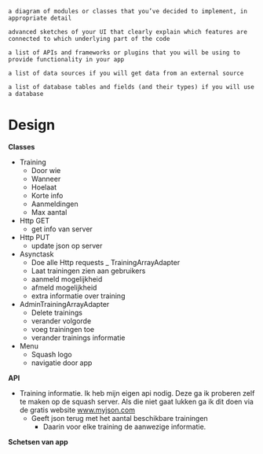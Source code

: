 
    a diagram of modules or classes that you’ve decided to implement, in appropriate detail

    advanced sketches of your UI that clearly explain which features are connected to which underlying part of the code

    a list of APIs and frameworks or plugins that you will be using to provide functionality in your app

    a list of data sources if you will get data from an external source

    a list of database tables and fields (and their types) if you will use a database

Design
=====

**Classes**
- Training
  - Door wie
  - Wanneer
  - Hoelaat
  - Korte info
  - Aanmeldingen
  - Max aantal
- Http GET
  - get info van server
- Http PUT
  - update json op server
- Asynctask
  - Doe alle Http requests
_ TrainingArrayAdapter
  - Laat trainingen zien aan gebruikers
  - aanmeld mogelijkheid
  - afmeld mogelijkheid
  - extra informatie over training
- AdminTrainingArrayAdapter
  - Delete trainings
  - verander volgorde
  - voeg trainingen toe
  - verander trainings informatie
- Menu
  - Squash logo
  - navigatie door app

**API**
- Training informatie.  Ik heb mijn eigen api nodig. Deze ga ik proberen zelf te maken op de squash server. Als die niet gaat lukken ga ik dit doen via de gratis website www.myjson.com
  - Geeft json terug met het aantal beschikbare trainingen
    - Daarin voor elke training de aanwezige informatie.
    
**Schetsen van app**
